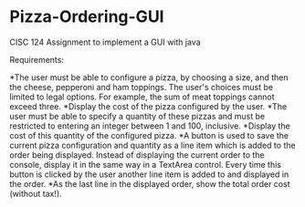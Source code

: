 # Pizza-Ordering-GUI
CISC 124 Assignment to implement a GUI with java

Requirements:

*The user must be able to configure a pizza, by choosing a size, and then the cheese, pepperoni and ham toppings. The user's choices must be limited to legal options. For example, the sum of meat toppings cannot exceed three.
*Display the cost of the pizza configured by the user.
*The user must be able to specify a quantity of these pizzas and must be restricted to entering an integer between 1 and 100, inclusive.
*Display the cost of this quantity of the configured pizza.
*A button is used to save the current pizza configuration and quantity as a line item which is added to the order being displayed. Instead of displaying the current order to the console, display it in the same way in a TextArea control. Every time this button is clicked by the user another line item is added to and displayed in the order.
*As the last line in the displayed order, show the total order cost (without tax!).
